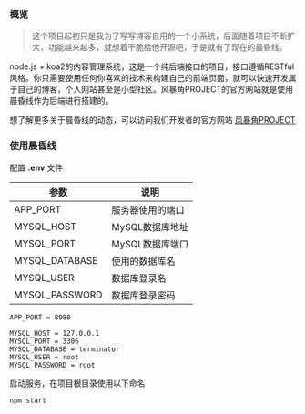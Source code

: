### 概览

> 这个项目起初只是我为了写写博客自用的一个小系统，后面随着项目不断扩大，功能越来越多，就想着干脆给他开源吧，于是就有了现在的晨昏线。

node.js + koa2的内容管理系统，这是一个纯后端接口的项目，接口遵循RESTful风格。你只需要使用任何你喜欢的技术来构建自己的前端页面，就可以快速开发属于自己的博客，个人网站甚至是小型社区。风暴角PROJECT的官方网站就是使用晨昏线作为后端进行搭建的。

想了解更多关于晨昏线的动态，可以访问我们开发者的官方网站 [风暴角PROJECT](http://www.helwor.top)

### 使用晨昏线

配置 **.env** 文件

| 参数           | 说明             |
| -------------- | ---------------- |
| APP_PORT       | 服务器使用的端口 |
| MYSQL_HOST     | MySQL数据库地址  |
| MYSQL_PORT     | MySQL数据库端口  |
| MYSQL_DATABASE | 使用的数据库名   |
| MYSQL_USER     | 数据库登录名     |
| MYSQL_PASSWORD | 数据库登录密码   |

```
APP_PORT = 8080

MYSQL_HOST = 127.0.0.1
MYSQL_PORT = 3306
MYSQL_DATABASE = terminator
MYSQL_USER = root
MYSQL_PASSWORD = root
```

启动服务，在项目根目录使用以下命名
```shell
npm start
```

